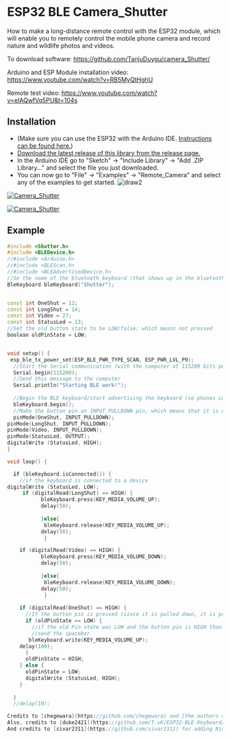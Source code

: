 # ESP32 BLE Camera_Shutter

How to make a long-distance remote control with the ESP32 module, which will enable you to remotely control the mobile phone camera and record nature and wildlife photos and videos.

To download software:
https://github.com/TanjuDuygu/camera_Shutter/

Arduino and ESP Module installation video:
https://www.youtube.com/watch?v=RB5MyQtHghU

Remote test video:
https://www.youtube.com/watch?v=eIAQwfVq5PU&t=104s

## Installation
- (Make sure you can use the ESP32 with the Arduino IDE. [Instructions can be found here.](https://github.com/espressif/arduino-esp32#installation-instructions))
- [Download the latest release of this library from the release page.](https://github.com/TanjuDuygu/Camera_Shutter)
- In the Arduino IDE go to "Sketch" -> "Include Library" -> "Add .ZIP Library..." and select the file you just downloaded.
- You can now go to "File" -> "Examples" -> "Remote_Camera" and select any of the examples to get started.
![draw2](https://user-images.githubusercontent.com/125154519/224574152-9863e997-82ea-4c01-9e5e-84d0981a6a73.jpg)

[![Camera_Shutter](https://img.youtube.com/vi/eIAQwfVq5PU/0.jpg)](https://www.youtube.com/watch?v=eIAQwfVq5PU)


[![Camera_Shutter](https://img.youtube.com/vi/-idyiCw4LfE/0.jpg)](https://www.youtube.com/watch?v=-idyiCw4LfE)


## Example
``` C++
#include <Shutter.h>
#include <BLEDevice.h>
//#include <Arduino.h>
//#include <BLEScan.h>
//#include <BLEAdvertisedDevice.h>
//Se the name of the bluetooth keyboard (that shows up in the bluetooth menu of your device)
BleKeyboard bleKeyboard("Shutter");


const int OneShut = 12;
const int LongShut = 14;
const int Video = 27;
const int StatusLed = 13;
//Set the old button state to be LOW/false; which means not pressed
boolean oldPinState = LOW;


void setup() {
 esp_ble_tx_power_set(ESP_BLE_PWR_TYPE_SCAN, ESP_PWR_LVL_P9);  
  //Start the Serial communication (with the computer at 115200 bits per second)
  Serial.begin(115200);
  //Send this message to the computer
  Serial.println("Starting BLE work!");
  
  //Begin the BLE keyboard/start advertising the keyboard (so phones can find it)
  bleKeyboard.begin();
  //Make the button pin an INPUT_PULLDOWN pin, which means that it is normally LOW, untill it is pressed/ connected to the 3.3V
  pinMode(OneShut, INPUT_PULLDOWN);
pinMode(LongShut, INPUT_PULLDOWN);
pinMode(Video, INPUT_PULLDOWN); 
pinMode(StatusLed, OUTPUT);
digitalWrite (StatusLed, HIGH);
}

void loop() {

  if (bleKeyboard.isConnected()) {
    //if the keyboard is connected to a device
digitalWrite (StatusLed, LOW);
     if (digitalRead(LongShut) == HIGH) {
           bleKeyboard.press(KEY_MEDIA_VOLUME_UP);
           delay(50);      
        
           }else{
            bleKeyboard.release(KEY_MEDIA_VOLUME_UP);
           delay(50);
            }

    if (digitalRead(Video) == HIGH) {
           bleKeyboard.press(KEY_MEDIA_VOLUME_DOWN);
           delay(50);      
        
           }else{
            bleKeyboard.release(KEY_MEDIA_VOLUME_DOWN);
           delay(50);
            }
            
    if (digitalRead(OneShut) == HIGH) {
      //If the button pin is pressed (since it is pulled down, it is pressed when it is high
      if (oldPinState == LOW) {
        //if the old Pin state was LOW and the button pin is HIGH than...
        //send the spacebar
       bleKeyboard.write(KEY_MEDIA_VOLUME_UP);
    delay(100);  
      }
      oldPinState = HIGH;
    } else {
      oldPinState = LOW;
      digitalWrite (StatusLed, HIGH);
    }
  
  }
  //delay(10);

Credits to [chegewara](https://github.com/chegewara) and [the authors of the USB keyboard library](https://github.com/arduino-libraries/Keyboard/) as this project is heavily based on their work!  
Also, credits to [duke2421](https://github.com/T-vK/ESP32-BLE-Keyboard/issues/1) who helped a lot with testing, debugging and fixing the device descriptor!
And credits to [sivar2311](https://github.com/sivar2311) for adding NimBLE support, greatly reducing the memory footprint, fixing advertising issues and for adding the `setDelay` method.

```

